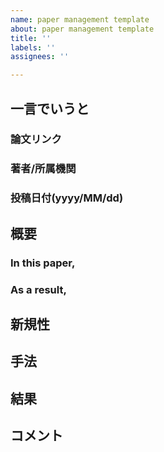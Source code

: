 ```yaml
---
name: paper management template
about: paper management template
title: ''
labels: ''
assignees: ''

---
```


## 一言でいうと
### 論文リンク
### 著者/所属機関
### 投稿日付(yyyy/MM/dd)
## 概要
### In this paper,
### As a result,
## 新規性
## 手法
## 結果
## コメント
